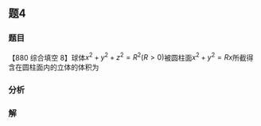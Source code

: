 ## 题4
### 题目
【880 综合填空 8】球体${x}^{2} + {y}^{2} + {z}^{2} = {R}^{2}( {R > 0})$被圆柱面${x}^{2} + {y}^{2} = {Rx}$所截得含在圆柱面内的立体的体积为
### 分析

### 解